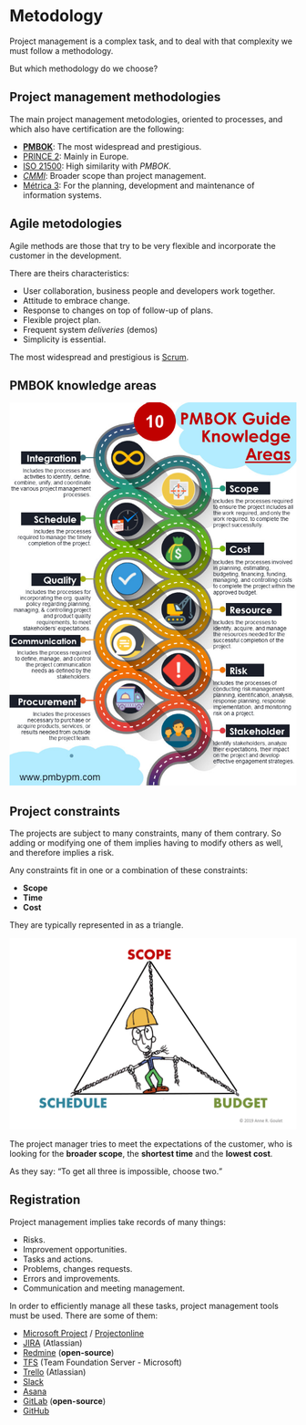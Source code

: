 # Metodology 

Project management is a complex task, and to deal with that complexity we must follow a methodology.

But which methodology do we choose?

## Project management methodologies

The main project management metodologies, oriented to processes, and which also have certification are the following:

- [**PMBOK**](https://en.wikipedia.org/wiki/Project_Management_Body_of_Knowledge): The most widespread and prestigious. 
- [PRINCE 2](https://en.wikipedia.org/wiki/PRINCE2): Mainly in Europe.
- [ISO 21500](https://en.wikipedia.org/wiki/ISO_21500): High similarity with _PMBOK_.
- [_CMMI_](https://en.wikipedia.org/wiki/Capability_Maturity_Model_Integration): Broader scope than project management.
- [Métrica 3](https://administracionelectronica.gob.es/pae_Home/pae_Documentacion/pae_Metodolog/pae_Metrica_v3.html): For the planning, development and maintenance of information systems.

## Agile metodologies 

Agile methods are those that try to be very flexible and incorporate the customer in the development.

There are theirs characteristics: 

- User collaboration, business people and developers work together.
- Attitude to embrace change.
- Response to changes on top of follow-up of plans.
- Flexible project plan.
- Frequent system _deliveries_ (demos)
- Simplicity is essential.

The most widespread and prestigious is [Scrum](https://en.wikipedia.org/wiki/Scrum_(software_development)).

## PMBOK knowledge areas

![PMBOK](img/pmbok.jpg)

## Project constraints

The projects are subject to many constraints, many of them contrary. So adding or modifying one of them implies having to modify others as well, and therefore implies a risk.

Any constraints fit in one or a combination of these constraints:

- **Scope**
- **Time**
- **Cost**

They are typically represented in as a triangle.

![Triangle](img/triangle.jpg)

The project manager tries to meet the expectations of the customer, who is looking for the **broader scope**, the **shortest time** and the **lowest cost**. 

As they say: <q>To get all three is impossible, choose two.</q>

## Registration

Project management implies take records of many things:

- Risks.
- Improvement opportunities.
- Tasks and actions. 
- Problems, changes requests.
- Errors and improvements.
- Communication and meeting management.

In order to efficiently manage all these tasks, project management tools must be used. There are some of them:

- [Microsoft Project](https://www.microsoft.com/en-us/microsoft-365/project/project-management-software) / [Projectonline](https://project-online.com)
- [JIRA](https://www.atlassian.com/software/jira) (Atlassian)
- [Redmine](https://www.redmine.org) (**open-source**)
- [TFS](https://www.geeksforgeeks.org/what-is-team-foundation-server) (Team Foundation Server - Microsoft)
- [Trello](https://trello.com) (Atlassian)
- [Slack](https://slack.com)
- [Asana](https://asana.com)
- [GitLab](https://about.gitlab.com) (**open-source**)
- [GitHub](https://github.com)


